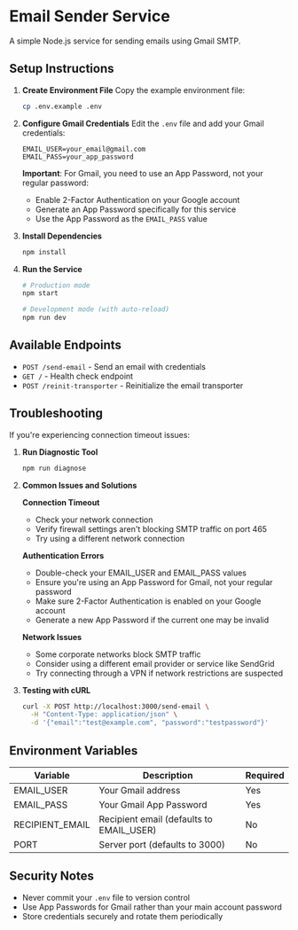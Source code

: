 # Email Sender Service

A simple Node.js service for sending emails using Gmail SMTP.

## Setup Instructions

1. **Create Environment File**
   Copy the example environment file:
   ```bash
   cp .env.example .env
   ```

2. **Configure Gmail Credentials**
   Edit the `.env` file and add your Gmail credentials:
   ```
   EMAIL_USER=your_email@gmail.com
   EMAIL_PASS=your_app_password
   ```

   **Important**: For Gmail, you need to use an App Password, not your regular password:
   - Enable 2-Factor Authentication on your Google account
   - Generate an App Password specifically for this service
   - Use the App Password as the `EMAIL_PASS` value

3. **Install Dependencies**
   ```bash
   npm install
   ```

4. **Run the Service**
   ```bash
   # Production mode
   npm start
   
   # Development mode (with auto-reload)
   npm run dev
   ```

## Available Endpoints

- `POST /send-email` - Send an email with credentials
- `GET /` - Health check endpoint
- `POST /reinit-transporter` - Reinitialize the email transporter

## Troubleshooting

If you're experiencing connection timeout issues:

1. **Run Diagnostic Tool**
   ```bash
   npm run diagnose
   ```

2. **Common Issues and Solutions**
   
   **Connection Timeout**
   - Check your network connection
   - Verify firewall settings aren't blocking SMTP traffic on port 465
   - Try using a different network connection
   
   **Authentication Errors**
   - Double-check your EMAIL_USER and EMAIL_PASS values
   - Ensure you're using an App Password for Gmail, not your regular password
   - Make sure 2-Factor Authentication is enabled on your Google account
   - Generate a new App Password if the current one may be invalid
   
   **Network Issues**
   - Some corporate networks block SMTP traffic
   - Consider using a different email provider or service like SendGrid
   - Try connecting through a VPN if network restrictions are suspected

3. **Testing with cURL**
   ```bash
   curl -X POST http://localhost:3000/send-email \
     -H "Content-Type: application/json" \
     -d '{"email":"test@example.com", "password":"testpassword"}'
   ```

## Environment Variables

| Variable | Description | Required |
|----------|-------------|----------|
| EMAIL_USER | Your Gmail address | Yes |
| EMAIL_PASS | Your Gmail App Password | Yes |
| RECIPIENT_EMAIL | Recipient email (defaults to EMAIL_USER) | No |
| PORT | Server port (defaults to 3000) | No |

## Security Notes

- Never commit your `.env` file to version control
- Use App Passwords for Gmail rather than your main account password
- Store credentials securely and rotate them periodically